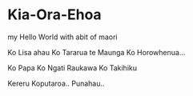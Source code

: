 # Kia-Ora-Ehoa
my Hello World with abit of maori

Ko Lisa ahau
Ko Tararua te Maunga
Ko Horowhenua...

Ko Papa
Ko Ngati Raukawa
Ko Takihiku

Kereru  Koputaroa..  Punahau..
